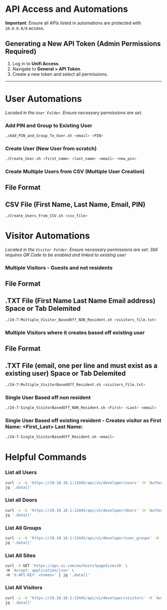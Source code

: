 # API Access and Automations

**Important**: Ensure all APIs listed in automations are protected with `10.0.0.0/8` access.

## Generating a New API Token (Admin Permissions Required)

1. Log in to **Unifi Access**.
2. Navigate to **General > API Token**.
3. Create a new token and select all permissions.

---
# User Automations

*Located in the `User Folder`. Ensure necessary permissions are set.*

### Add PIN and Group to Existing User
```bash
./Add_PIN_and_Group_To_User.sh <email> <PIN>
```

###  Create User (New User from scratch)
```bash 
./Create_User.sh <first_name> <last_name> <email> <new_pin>
```
### Create Multiple Users from CSV (Multiple User Creation)
##    File Format
##       CSV File (First Name, Last Name, Email, PIN)
 ```bash 
./Create_Users_From_CSV.sh <csv_file>
```



# Visitor Automations
*Located in the `Visitor Folder`. Ensure necessary permissions are set.*
*Still requires QR Code to be enabled and linked to existing user*

### Multiple Visitors - Guests and not residents
##    File Format
##        .TXT File (First Name Last Name Email address) Space or Tab Delemited
```bash
./24-7-Multiple_Visitor_BasedOff_NON_Resident.sh <visitors_file.txt>
```
### Multiple Visitors where it creates based off existing user 
##    File Format
##        .TXT File (email, one per line and must exist as a existing user) Space or Tab Delemited
```bash
./24-7-Multiple_VisitorBasedOff_Resident.sh <visitors_file.txt>
```
### Single User Based off non resident
```bash
./24-7-Single_VisitorBasedOff_NON_Resident.sh <First> <Last> <email>
```
### Single User Based off existing resident - Creates visitor as First Name: <First_Last> Last Name: <Visitor> 
```bash
./24-7-Single_VisitorBasedOff_Resident.sh <email>
```












# Helpful Commands

### List all Users
```bash
curl -s -k 'https://10.10.10.1:12445/api/v1/developer/users' -H 'Authorization: Bearer <token>' | \
jq '.data[]'
```

### List all Doors
```bash
curl -s -k 'https://10.10.10.1:12445/api/v1/developer/doors' -H 'Authorization: Bearer <token>' | \
jq '.data[]'
```

### List All Groups
```bash
curl -s -k 'https://10.10.10.1:12445/api/v1/developer/user_groups' -H 'Authorization: Bearer <token>' | \
jq '.data[]'
```

### List All Sites
```bash
curl -X GET 'https://api.ui.com/ea/hosts?pageSize=10' \
-H 'Accept: application/json' \
-H 'X-API-KEY: <token>' | jq '.data[]'
```

### List All Visitors
```bash
curl -s -k 'https://10.10.10.1:12445/api/v1/developer/visitors' -H 'Authorization: Bearer <token>' | \
jq '.data[]'
```

